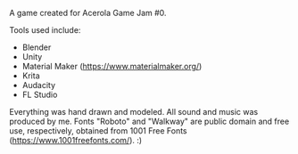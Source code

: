 A game created for Acerola Game Jam #0.

Tools used include:
- Blender
- Unity
- Material Maker (https://www.materialmaker.org/)
- Krita
- Audacity
- FL Studio

Everything was hand drawn and modeled. All sound and music was produced by me. Fonts "Roboto" and "Walkway" are public domain and free use, respectively, obtained from 1001 Free Fonts (https://www.1001freefonts.com/). :)
